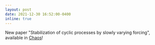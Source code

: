 ```yaml
---
layout: post
date: 2021-12-30 16:52:00-0400
inline: true
---
```


New paper "Stabilization of cyclic processes by slowly varying forcing", available in [Chaos](https://doi.org/10.1063/5.0066641)!

